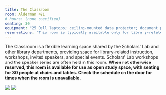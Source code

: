 ```yaml
---
title: The Classroom
room: Alderman 421
# hours: (none specified)
seating: 30
equipment: "25 Dell laptops; ceiling-mounted data projector; document projector; instructor workstation with desktop, audio, and video."
reservations: "This room is typically available only for library-related instruction and activities. Please contact [libevents@virginia.edu](mailto:libevents@virginia.edu) for more information."
---
```


The Classroom is a flexible learning space shared by the Scholars' Lab and other library departments, providing space for library-related instruction, workshops, invited speakers, and special events. Scholars' Lab workshops and the speaker series are often held in this room. **When not otherwise reserved, this room is available for use as open study space, with seating for 30 people at chairs and tables. Check the schedule on the door for times when the room is unavailable.**

[![](http://www.scholarslab.org/wp-content/uploads/2012/10/slabalderman42101-110x110.jpg)](http://www.scholarslab.org/wp-content/uploads/2012/10/slabalderman42101.jpg) [![](http://www.scholarslab.org/wp-content/uploads/2012/10/slabalderman42102-110x110.jpg)](http://www.scholarslab.org/wp-content/uploads/2012/10/slabalderman42102.jpg)

<!--
 	
* **Size:** seating for 30 people
 	
* **Equipment:** 25 Dell laptops; ceiling-mounted data projector; document projector; instructor workstation with desktop, audio, and video.
 	
* **Reservations:** This room is typically available only for library-related instruction and activities. Please contact [libevents@virginia.edu](mailto:libevents@virginia.edu) for more information.

-->
